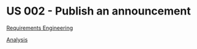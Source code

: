 # US 002 - Publish an announcement 

[Requirements Engineering](01.requirements-engineering/Readme.md)

[Analysis](02.analysis/Readme.md)


